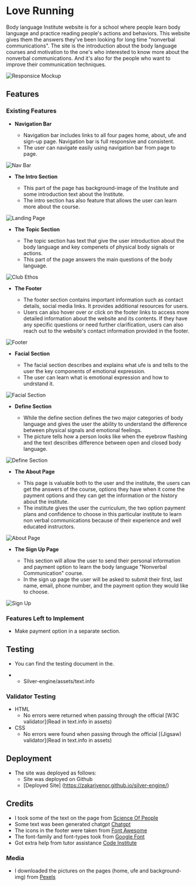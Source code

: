 # Love Running

Body language Institute website is for a school where people learn body language and practice reading people's actions and behaviors. This website gives them the answers they've been looking for long time "nonverbal communications". The site is the introduction about the body language courses and motivation to the one's who interested to know more about the nonverbal communications. And it's also for the people who want to improve their communication techniques.

![Responsice Mockup](media/screen_pic.png)

## Features 

### Existing Features

- __Navigation Bar__

  - Navigation bar includes links to all four pages home, about, ufe and sign-up page. Navigation bar is full responsive and consistent.
  - The user can navigate easily using navigation bar from page to page. 

![Nav Bar](media/header_home.png)

- __The Intro Section__

  - This part of the page has background-image of the Institute and some introduction text about the Institute. 
  - The intro section has also feature that allows the user can learn more about the course.

![Landing Page](media/intro_section.png)

- __The Topic Section__

  - The topic section has text that give the user introduction about the body language and key compenets of physical body signals or actions. 
  - This part of the page answers the main questions of the body language. 

![Club Ethos](media/topic_section.png)

- __The Footer__ 

  - The footer section contains important information such as contact details, social media links. It provides additional resources for users. 
  - Users can also hover over or click on the footer links to access more detailed information about the website and its contents. If they have any specific questions or need further clarification, users can also reach out to the website's contact information provided in the footer.

![Footer](media/footer.png)

- __Facial Section__ 

  - The facial section describes and explains what ufe is and tells to the user the key components of emotional expression. 
  - The user can learn what is emotional expression and how to undrstand it.

![Facial Section](media/facial_section.png)

- __Define Section__ 

  - While the define section defines the two major categories of body language and gives the user the ability to understand the difference between physical signals and emotional feelings. 
  - The picture tells how a person looks like when the eyebrow flashing and the text describes difference between open and closed body language.

![Define Section](media/define_section.png)

- __The About Page__

  - This page is valuable both to the user and the institute, the users can get the answers of the course, options they have when it come the payment options and they can get the information or the history about the institute.  
  - The institute gives the user the curriculum, the two option payment plans and confidence to choose in this particular institute to learn non verbal communications because of their experience and well educated instructors. 

![About Page](media/about_page.png)

- __The Sign Up Page__

  - This section will allow the user to send their personal information and payment option to learn the body language "Nonverbal Communication" course.
  - In the sign up page the user will be asked to submit their first, last name, email, phone number, and the payment option they would like to choose.

![Sign Up](media/sign-up_page.png)

### Features Left to Implement

- Make payment option in a separate section.

## Testing

- You can find the testing document in the. 
* * Silver-engine/assets/text.info

### Validator Testing 

- HTML
  - No errors were returned when passing through the official [W3C validator](Read in text.info in assets)
- CSS
  - No errors were found when passing through the official [(Jigsaw) validator](Read in text.info in assets)

## Deployment

- The site was deployed as follows: 
  - Site was deployed on Github
  - [Deployed Site] (https://zakariyenor.github.io/silver-engine/)

## Credits 

- I took some of the text on the page from [Science Of People](https://www.scienceofpeople.com/)
- Some text was been generated chatgpt [Chatgpt](https://chatgpt.com/)
- The icons in the footer were taken from [Font Awesome](https://fontawesome.com/)
- The font-family and font-types took from [Google Font](https://fonts.google.com/?preview.layout=grid)
- Got extra help from tutor assistance [Code Institute](https://learn.codeinstitute.net/ci_support/diplomainfullstacksoftwarecommoncurriculum/tutor)

### Media

-  I downloaded the pictures on the pages (home, ufe and background-img) from [Pexels](pexels.com)